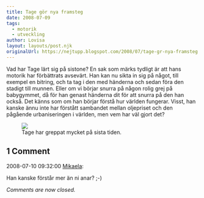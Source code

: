 ```yaml
---
title: Tage gör nya framsteg
date: 2008-07-09
tags: 
  - motorik
  - utveckling	
author: Lovisa
layout: layouts/post.njk
originalUrl: https://nejtupp.blogspot.com/2008/07/tage-gr-nya-framsteg.html
---
```


Vad har Tage lärt sig på sistone? En sak som märks tydligt är att hans motorik har förbättrats avsevärt. Han kan nu sikta in sig på något, till exempel en bitring, och ta tag i den med händerna och sedan föra den stadigt till munnen. Eller om vi börjar snurra på någon rolig grej på babygymmet, då för han genast händerna dit för att snurra på den han också. Det känns som om han börjar förstå hur världen fungerar. Visst, han kanske ännu inte har förstått sambandet mellan oljepriset och den pågående urbaniseringen i världen, men vem har väl gjort det?

<figure>
	<img src="../../../img/2008/07/_MG_4816_1024pix.jpg">
	<figcaption>Tage har greppat mycket på sista tiden.</figcaption>
</figure>

<div class="comments">
	<div class="comments-header"><h2>1 Comment</h2></div>
	<div class="comments-body">
			<div class="comment" id="comment-1601253418490225660">
				<p class="comment-header">
					<date datetime="2008-07-10T09:32:00.000+02:00">2008-07-10 09:32:00</date> 
					<a href="https://www.blogger.com/profile/01053182570637311119" rel="nofollow">Mikaela</a>:
				</p>
				<div class="comment-content"><p>Han kanske förstår mer än ni anar? ;-)</p></div>
				<div class="comment-footer"></div>
			</div></div>
	<p class="comments-footer"><em>Comments are now closed.</em></p>
</div>